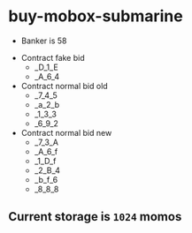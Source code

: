 # buy-mobox-submarine

-   Banker is 58

*   Contract fake bid
    -   \_D_1_E
    -   \_A_6_4
*   Contract normal bid old
    -   \_7_4_5
    -   \_a_2_b
    -   \_1_3_3
    -   \_6_9_2
*   Contract normal bid new
    -   \_7_3_A
    -   \_A_6_f
    -   \_1_D_f
    -   \_2_B_4
    -   \_b_f_6
    -   \_8_8_8

## Current storage is `1024` momos
